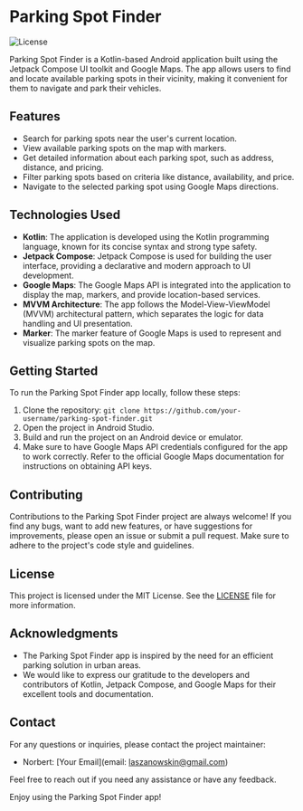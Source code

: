 # Parking Spot Finder

![License](https://img.shields.io/badge/license-MIT-blue.svg)

Parking Spot Finder is a Kotlin-based Android application built using the Jetpack Compose UI toolkit and Google Maps. The app allows users to find and locate available parking spots in their vicinity, making it convenient for them to navigate and park their vehicles.

## Features

- Search for parking spots near the user's current location.
- View available parking spots on the map with markers.
- Get detailed information about each parking spot, such as address, distance, and pricing.
- Filter parking spots based on criteria like distance, availability, and price.
- Navigate to the selected parking spot using Google Maps directions.

## Technologies Used

- **Kotlin**: The application is developed using the Kotlin programming language, known for its concise syntax and strong type safety.
- **Jetpack Compose**: Jetpack Compose is used for building the user interface, providing a declarative and modern approach to UI development.
- **Google Maps**: The Google Maps API is integrated into the application to display the map, markers, and provide location-based services.
- **MVVM Architecture**: The app follows the Model-View-ViewModel (MVVM) architectural pattern, which separates the logic for data handling and UI presentation.
- **Marker**: The marker feature of Google Maps is used to represent and visualize parking spots on the map.

## Getting Started

To run the Parking Spot Finder app locally, follow these steps:

1. Clone the repository: `git clone https://github.com/your-username/parking-spot-finder.git`
2. Open the project in Android Studio.
3. Build and run the project on an Android device or emulator.
4. Make sure to have Google Maps API credentials configured for the app to work correctly. Refer to the official Google Maps documentation for instructions on obtaining API keys.

## Contributing

Contributions to the Parking Spot Finder project are always welcome! If you find any bugs, want to add new features, or have suggestions for improvements, please open an issue or submit a pull request. Make sure to adhere to the project's code style and guidelines.

## License

This project is licensed under the MIT License. See the [LICENSE](LICENSE) file for more information.

## Acknowledgments

- The Parking Spot Finder app is inspired by the need for an efficient parking solution in urban areas.
- We would like to express our gratitude to the developers and contributors of Kotlin, Jetpack Compose, and Google Maps for their excellent tools and documentation.

## Contact

For any questions or inquiries, please contact the project maintainer:

- Norbert: [Your Email](email: laszanowskin@gmail.com)

Feel free to reach out if you need any assistance or have any feedback.

Enjoy using the Parking Spot Finder app!
